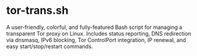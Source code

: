 # tor-trans.sh
A user-friendly, colorful, and fully-featured Bash script for managing a transparent Tor proxy on Linux. Includes status reporting, DNS redirection via dnsmasq, IPv6 blocking, Tor ControlPort integration, IP renewal, and easy start/stop/restart commands.
